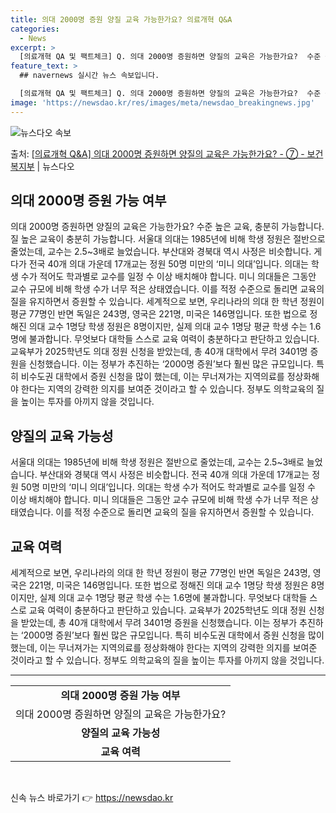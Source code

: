 ```yaml
---
title: 의대 2000명 증원 양질 교육 가능한가요? 의료개혁 Q&A
categories:
  - News
excerpt: >
  [의료개혁 QA 및 팩트체크] Q. 의대 2000명 증원하면 양질의 교육은 가능한가요?  수준 높은 교육, …
feature_text: >
  ## navernews 실시간 뉴스 속보입니다.

  [의료개혁 QA 및 팩트체크] Q. 의대 2000명 증원하면 양질의 교육은 가능한가요?  수준 높은 교육, …
image: 'https://newsdao.kr/res/images/meta/newsdao_breakingnews.jpg'
---
```


![뉴스다오 속보](https://newsdao.kr/res/images/meta/newsdao_breakingnews.jpg)

<p>출처: <a href="https://newsdao.kr/3416" rel="dofollow">[의료개혁 Q&A] 의대 2000명 증원하면 양질의 교육은 가능한가요? - ⑦ - 보건복지부</a> | 뉴스다오</p>

<h2 data-ke-size="size26">의대 2000명 증원 가능 여부</h2>

<p data-ke-size="size16">의대 2000명 증원하면 양질의 교육은 가능한가요? 수준 높은 교육, 충분히 가능합니다. 질 높은 교육이 충분히 가능합니다. 서울대 의대는 1985년에 비해 학생 정원은 절반으로 줄었는데, 교수는 2.5~3배로 늘었습니다. 부산대와 경북대 역시 사정은 비슷합니다. 게다가 전국 40개 의대 가운데 17개교는 정원 50명 미만의 ‘미니 의대’입니다. 의대는 학생 수가 적어도 학과별로 교수를 일정 수 이상 배치해야 합니다. 미니 의대들은 그동안 교수 규모에 비해 학생 수가 너무 적은 상태였습니다. 이를 적정 수준으로 돌리면 교육의 질을 유지하면서 증원할 수 있습니다. 세계적으로 보면, 우리나라의 의대 한 학년 정원이 평균 77명인 반면 독일은 243명, 영국은 221명, 미국은 146명입니다. 또한 법으로 정해진 의대 교수 1명당 학생 정원은 8명이지만, 실제 의대 교수 1명당 평균 학생 수는 1.6명에 불과합니다. 무엇보다 대학들 스스로 교육 여력이 충분하다고 판단하고 있습니다. 교육부가 2025학년도 의대 정원 신청을 받았는데, 총 40개 대학에서 무려 3401명 증원을 신청했습니다. 이는 정부가 추진하는 ‘2000명 증원’보다 훨씬 많은 규모입니다. 특히 비수도권 대학에서 증원 신청을 많이 했는데, 이는 무너져가는 지역의료를 정상화해야 한다는 지역의 강력한 의지를 보여준 것이라고 할 수 있습니다. 정부도 의학교육의 질을 높이는 투자를 아끼지 않을 것입니다.</p>

<h2 data-ke-size="size26">양질의 교육 가능성</h2>

<p data-ke-size="size16">서울대 의대는 1985년에 비해 학생 정원은 절반으로 줄었는데, 교수는 2.5~3배로 늘었습니다. 부산대와 경북대 역시 사정은 비슷합니다. 전국 40개 의대 가운데 17개교는 정원 50명 미만의 ‘미니 의대’입니다. 의대는 학생 수가 적어도 학과별로 교수를 일정 수 이상 배치해야 합니다.  미니 의대들은 그동안 교수 규모에 비해 학생 수가 너무 적은 상태였습니다. 이를 적정 수준으로 돌리면 교육의 질을 유지하면서 증원할 수 있습니다.</p>

<h2 data-ke-size="size26">교육 여력</h2>

<p data-ke-size="size16">세계적으로 보면, 우리나라의 의대 한 학년 정원이 평균 77명인 반면 독일은 243명, 영국은 221명, 미국은 146명입니다. 또한 법으로 정해진 의대 교수 1명당 학생 정원은 8명이지만, 실제 의대 교수 1명당 평균 학생 수는 1.6명에 불과합니다. 무엇보다 대학들 스스로 교육 여력이 충분하다고 판단하고 있습니다. 교육부가 2025학년도 의대 정원 신청을 받았는데, 총 40개 대학에서 무려 3401명 증원을 신청했습니다. 이는 정부가 추진하는 ‘2000명 증원’보다 훨씬 많은 규모입니다. 특히 비수도권 대학에서 증원 신청을 많이 했는데, 이는 무너져가는 지역의료를 정상화해야 한다는 지역의 강력한 의지를 보여준 것이라고 할 수 있습니다. 정부도 의학교육의 질을 높이는 투자를 아끼지 않을 것입니다.</p>

<hr>

<table>
	<tr>
		<td style="text-align: center; height: 17px;"><b>의대 2000명 증원 가능 여부</b></td>
	</tr>
	<tr>
		<td style="text-align: center; height: 17px;">의대 2000명 증원하면 양질의 교육은 가능한가요?</td>
	</tr>
	<tr>
		<td style="text-align: center; height: 17px;"><b>양질의 교육 가능성</b></td>
	</tr>
	<tr>
		<td style="text-align: center; height: 17px;"><b>교육 여력</b></td>
	</tr>
</table>

<p data-ke-size="size16">&nbsp;</p> 

신속 뉴스 바로가기 👉 <a href="https://newsdao.kr" rel="dofollow">https://newsdao.kr</a>


